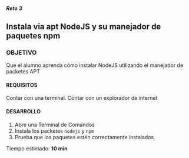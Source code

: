 ##### Reto 3
## Instala via apt NodeJS y su manejador de paquetes npm

### OBJETIVO
Que el alumno aprenda cómo instalar NodeJS utilizando el manejador de packetes APT

#### REQUISITOS

Contar con una terminal.
Contar con un explorador de internet

#### DESARROLLO

1. Abre una Terminal de Comandos
2. Instala los packetes `nodejs` y `npm`
3. Prueba que los paquetes estén correctamente instalados

Tiempo estimado: **10 min**